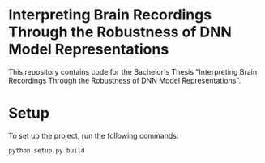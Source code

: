 # Interpreting Brain Recordings Through the Robustness of DNN Model Representations

This repository contains code for the Bachelor's Thesis "Interpreting Brain Recordings Through the Robustness of DNN Model Representations".

# Setup 

To set up the project, run the following commands:

```shell
python setup.py build
```